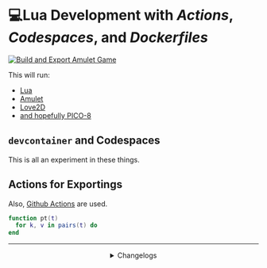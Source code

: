# 💻Lua Development with *Actions*, *Codespaces*, and *Dockerfiles*

[![Build and Export Amulet Game](https://github.com/iiviigames/LuaDev/actions/workflows/build.yaml/badge.svg)](https://github.com/iiviigames/LuaDev/actions/workflows/build.yaml)

This will run:
- [Lua](https://lua.org)
- [Amulet](https://www.amulet.xyz/)
- [Love2D](https://love2d.org/wiki/Main_Page)
- [and hopefully PICO-8](https://lexaloffle.com/pico-8.php)

## `devcontainer` and Codespaces

This is all an experiment in these things.

## Actions for Exportings

Also, [Github Actions]() are used.
```lua
function pt(t)
  for k, v in pairs(t) do
end
```

---
<div align="center">
<details>
  <summary>Changelogs</summary>
  <blockquote class="highlight highlight-source-lua notranslate position-relative overflow-auto">
    <span align="right"><h3>February 10, 2024</h3></span>
    <span align="left">
      <ul>
        <li>Added this Readme</li>
        <li><b>TODO:</b> Add links</li>
      </ul>
    </span>
    <span align="right"><h3>February 11, 2024</h3></span>
    <span align="left">
      <ul>
        <li>Updated this Readme</li>
        <li>Got the Build Amulet Action <b>and</b> the Codespace working!</li>
        <li><b>TODO:</b> Run amulet games with web version in vscode browser!</li>
      </ul>
    </span>
  </blockquote>
</details>
</div>
